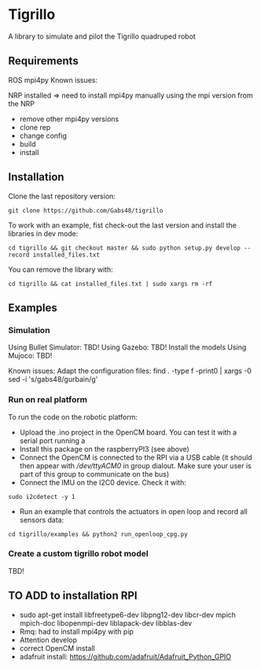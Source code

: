 # Tigrillo

A library to simulate and pilot the Tigrillo quadruped robot

## Requirements

ROS
mpi4py
Known issues:

NRP installed => need to install mpi4py manually using the mpi version from the NRP
- remove other mpi4py versions
- clone rep
- change config
- build
- install

## Installation

Clone the last repository version:
```
git clone https://github.com/Gabs48/tigrillo
```

To work with an example, fist check-out the last version and install the libraries in dev mode:
```
cd tigrillo && git checkout master && sudo python setup.py develop --record installed_files.txt
```

You can remove the library with:
```
cd tigrillo && cat installed_files.txt | sudo xargs rm -rf
```

## Examples

### Simulation

Using Bullet Simulator: TBD!
Using Gazebo: TBD!
Install the models
Using Mujoco: TBD!

Known issues:
Adapt the configuration files:
find . -type f -print0 | xargs -0 sed -i 's/gabs48/gurbain/g'

### Run on real platform

To run the code on the robotic platform:
 - Upload the .ino project in the OpenCM board. You can test it with a serial port running a
 - Install this package on the raspberryPI3 (see above)
 - Connect the OpenCM is connected to the RPI via a USB cable (it should then appear with */dev/ttyACM0* in
 group dialout. Make sure your user is part of this group to communicate on the bus)
 - Connect the IMU on the I2C0 device. Check it with:
 ```
 sudo i2cdetect -y 1
 ```
 - Run an example that controls the actuators in open loop and record all sensors data:
 ```
 cd tigrillo/examples && python2 run_openloop_cpg.py
 ```


### Create a custom tigrillo robot model

TBD!


## TO ADD to installation RPI
- sudo apt-get install libfreetype6-dev libpng12-dev libcr-dev mpich mpich-doc libopenmpi-dev liblapack-dev libblas-dev
- Rmq: had to install mpi4py with pip
- Attention develop
- correct OpenCM install
- adafruit install: https://github.com/adafruit/Adafruit_Python_GPIO

